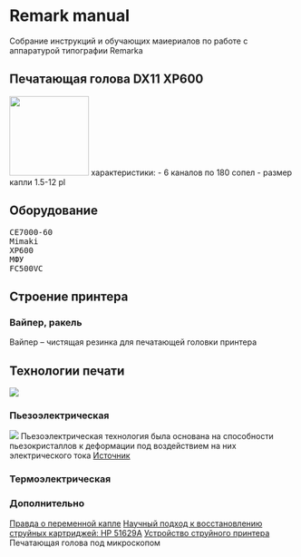 # Remark manual
Собрание инструкций и обучающих маиериалов по работе с аппаратурой типографии Remarka

## Печатающая голова DX11 XP600
<img src="https://ae04.alicdn.com/kf/S21a83d920214468cb35e63c7dd5f3b91L.jpg" height="140px">
характеристики:
- 6 каналов по 180 сопел
- размер капли 1.5-12 pl

## Оборудование
<pre>
<a src="#">CE7000-60</a>
<a src="#">Mimaki</a>
<a src="#">XP600</a>
<a src="#">МФУ</a>
<a src="#">FC500VC</a>
</pre>

## Строение принтера
### Вайпер, ракель
Вайпер – чистящая резинка для печатающей головки принтера

## Технологии печати
<img src="https://www.morepc.ru/i/printer/inkjet/010_2.gif" width="auto">

### Пьезоэлектрическая
<img src="https://www.rdmkit.ru/images/2011-05/7df25.png" width="auto">
Пьезоэлектрическая технология была основана на способности пьезокристаллов к деформации под воздействием на них электрического тока
<a href="https://www.rdmkit.ru/tech/techpiezostr.html">Источник</a>

### Термоэлектрическая

### Дополнительно
<a href="https://www.publish.ru/articles/201302_20012973">Правда о переменной капле</a>
<a href="https://andrey-kireev.narod.ru/repair/printer/podhod/podhod.htm">Научный подход к восстановлению струйных картриджей: НР 51629А</a>
<a href="https://www.orgprint.com/wiki/strujnaja-pechat/ustrojstvo-strujnogo-printera">Устройство струйного принтера</a>
<a src="https://www.google.com/search?sca_esv=c640f05120339334&q=%D0%BF%D0%B5%D1%87%D0%B0%D1%82%D0%B0%D1%8E%D1%89%D0%B0%D1%8F+%D0%B3%D0%BE%D0%BB%D0%BE%D0%B2%D0%BA%D0%B0+%D0%BF%D0%BE%D0%B4+%D0%BC%D0%B8%D0%BA%D1%80%D0%BE%D1%81%D0%BA%D0%BE%D0%BF%D0%BE%D0%BC&udm=2&fbs=AEQNm0Cjmfui-wh8X_MyYW04R9TplgSUunxdGPZ4KQOcMqiQXzwi7ATI-6dnMJBLUXNKfC1Fz35Ev7TWmGOXHyCb0EH_FRwpjAbkF42M3W6CyrzfieZzkVbWVg_oUmsxBsqZ4hLiRyWelhhicYunKgtSGWmyvIuhrzMJhJhHkz1tG6_jv0pWEQUsb2U76wXj6BMUdz5V2eRx5Wz4ug6WERfs_TK8lmvTxlVNOeMKKdKKDeB5OvYg5JQ&sa=X&ved=2ahUKEwi8v42Eo-6JAxUIJhAIHZo_AgwQtKgLegQIGRAB&biw=1920&bih=969&dpr=1#vhid=u1TgtgZJPrViHM&vssid=mosaic">Печатающая голова под микроскопом</a>


